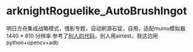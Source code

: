 # arknightRoguelike_AutoBrushIngot
明日方舟集成战略模式，傀影专题，自动刷源石锭，自用，适配mumu模拟器1440 * 810 分辨率
参考了[别人的代码](https://www.bilibili.com/video/BV13F411i7a1?from=search&seid=10959333103736084368&spm_id_from=333.337.0.0)，别人用airtest，我这边用python+opencv+adb
